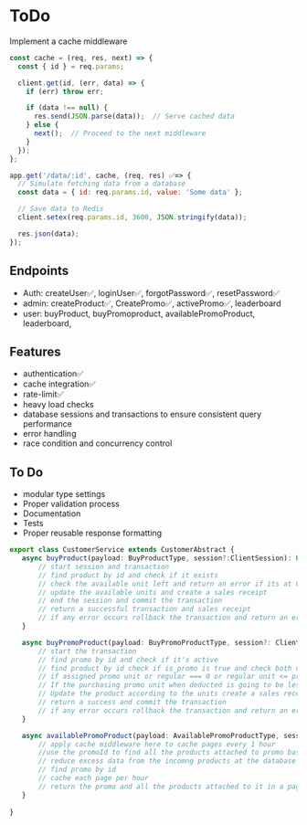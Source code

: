 # ToDo

Implement a cache middleware
```js
const cache = (req, res, next) => {
  const { id } = req.params;

  client.get(id, (err, data) => {
    if (err) throw err;

    if (data !== null) {
      res.send(JSON.parse(data));  // Serve cached data
    } else {
      next();  // Proceed to the next middleware
    }
  });
};

app.get('/data/:id', cache, (req, res) ✅=> {
  // Simulate fetching data from a database
  const data = { id: req.params.id, value: 'Some data' };

  // Save data to Redis
  client.setex(req.params.id, 3600, JSON.stringify(data));

  res.json(data);
});
```
## Endpoints
- Auth: createUser✅, loginUser✅, forgotPassword✅, resetPassword✅
- admin: createProduct✅, CreatePromo✅, activePromo✅, leaderboard
- user: buyProduct, buyPromoproduct, availablePromoProduct, leaderboard,

## Features
- authentication✅
- cache integration✅
- rate-limit✅
- heavy load checks
- database sessions and transactions to ensure consistent query performance
- error handling
- race condition and concurrency control

## To Do 
- modular type settings
-  Proper validation process
- Documentation
- Tests
- Proper reusable response formatting

 <!-- check if product for a promo is available  -->
 <!-- if yes update the promo with it's necessary promo condition -->
 <!-- if no seed in the products more than 200 allocated unit for flash sale promo -->
 <!-- endpoint for normal sales  -->
 <!-- endpoint for flash sales and if a promo product is exhausted no deficit -->
 <!-- endpoint to return the remaining stock from a promo with product id -->


 ```ts
export class CustomerService extends CustomerAbstract { 
    async buyProduct(payload: BuyProductType, session?:ClientSession): Promise<ISale> {
        // start session and transaction
        // find product by id and check if it exists
        // check the available unit left and return an error if its at 0 or after deducting the units it will be less than 0
        // update the available units and create a sales receipt
        // end the session and commit the transaction
        // return a successful transaction and sales receipt
        // if any error occurs rollback the transaction and return an error message
    }

    async buyPromoProduct(payload: BuyPromoProductType, session?: ClientSession): Promise<ISale> {
        // start the transaction
        // find promo by id and check if it's active
        // find product by id check if is_promo is true and check both units and available units
        // if assigned promo unit or regular === 0 or regular unit <= promo unit update the the is_promo to false and return an error
        // If the purchasing promo unit when deducted is going to be less than 0 return an error
        // Update the product according to the units create a sales receipt for the promo purchase and return the sales receipts
        // return a success and commit the transaction
        // if any error occurs rollback the transaction and return an error message
    }

    async availablePromoProduct(payload: AvailablePromoProductType, session?: ClientSession): Promise<IProduct> {
        // apply cache middleware here to cache pages every 1 hour
        //use the promoId to find all the products attached to promo based on their details
        // reduce excess data from the incomng products at the database level
        // find promo by id
        // cache each page per hour
        // return the promo and all the products attached to it in a paginated format
    }
    
}
 ```